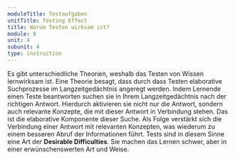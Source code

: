 ```yaml
---
moduleTitle: Testaufgaben
unitTitle: Testing Effect
title: Warum Testen wirksam ist? 
module: 8
unit: 4
subunit: 4
type: instruction
---
```


Es gibt unterschiedliche Theorien, weshalb das Testen von Wissen lernwirksam ist. Eine Theorie besagt, dass durch dass Testen elaborative Suchprozesse im Langzeitgedächtnis angeregt werden. Indem Lernende einen Teste beantworten suchen sie in Ihrem Langzeitgedächtnis nach der richtigen Antwort. Hierdurch aktivieren sie nicht nur die Antwort, sondern auch relevante Konzepte, die mit dieser Antwort in Verbindung stehen. Das ist die elaborative Komponente dieser Suche. Als Folge verstärkt sich die Verbindung einer Antwort mit relevanten Konzepten, was wiederum zu einem besseren Abruf der Informationen führt. Tests sind in diesem Sinne eine Art der **Desirable Difficulties**. Sie machen das Lernen schwer, aber in einer erwünschenswerten Art und Weise. 



